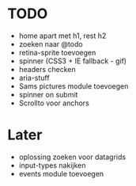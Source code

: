 # TODO
* home apart met h1, rest h2
* zoeken naar @todo
* retina-sprite toevoegen
* spinner (CSS3 + IE fallback - gif)
* headers checken
* aria-stuff
* Sams pictures module toevoegen
* spinner on submit
* Scrollto voor anchors

# Later
* oplossing zoeken voor datagrids
* input-types nakijken
* events module toevoegen